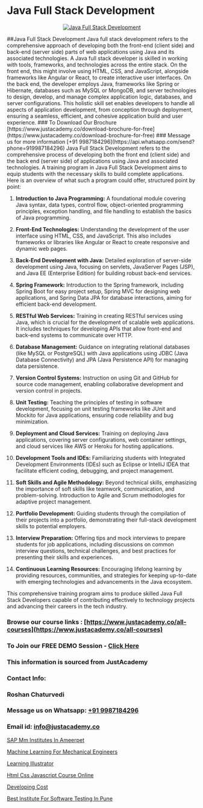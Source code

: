 # Java Full Stack Development

<p align="center">
  <a href="https://justacademy.co/program-detail/full-stack-web-development">
    <img src="https://justacademy.co/storage2/program_images/1704700371.webp" alt="Java Full Stack Development">
  </a>
</p>
##Java Full Stack Development
Java full stack development refers to the comprehensive approach of developing both the front-end (client side) and back-end (server side) parts of web applications using Java and its associated technologies. A Java full stack developer is skilled in working with tools, frameworks, and technologies across the entire stack. On the front end, this might involve using HTML, CSS, and JavaScript, alongside frameworks like Angular or React, to create interactive user interfaces. On the back end, the developer employs Java, frameworks like Spring or Hibernate, databases such as MySQL or MongoDB, and server technologies to design, develop, and manage complex application logic, databases, and server configurations. This holistic skill set enables developers to handle all aspects of application development, from conception through deployment, ensuring a seamless, efficient, and cohesive application build and user experience.
### To Download Our Brochure [https://www.justacademy.co/download-brochure-for-free](https://www.justacademy.co/download-brochure-for-free)
### Message us for more information [+91 9987184296](https://api.whatsapp.com/send?phone=919987184296)
Java Full Stack Development refers to the comprehensive process of developing both the front end (client side) and the back end (server side) of applications using Java and associated technologies. A training program in Java Full Stack Development aims to equip students with the necessary skills to build complete applications. Here is an overview of what such a program could offer, structured point by point:

1) **Introduction to Java Programming:** A foundational module covering Java syntax, data types, control flow, object-oriented programming principles, exception handling, and file handling to establish the basics of Java programming.

2) **Front-End Technologies:** Understanding the development of the user interface using HTML, CSS, and JavaScript. This also includes frameworks or libraries like Angular or React to create responsive and dynamic web pages.

3) **Back-End Development with Java:** Detailed exploration of server-side development using Java, focusing on servlets, JavaServer Pages (JSP), and Java EE (Enterprise Edition) for building robust back-end services.

4) **Spring Framework:** Introduction to the Spring framework, including Spring Boot for easy project setup, Spring MVC for designing web applications, and Spring Data JPA for database interactions, aiming for efficient back-end development.

5) **RESTful Web Services:** Training in creating RESTful services using Java, which is crucial for the development of scalable web applications. It includes techniques for developing APIs that allow front-end and back-end systems to communicate over HTTP.

6) **Database Management:** Guidance on integrating relational databases (like MySQL or PostgreSQL) with Java applications using JDBC (Java Database Connectivity) and JPA (Java Persistence API) for managing data persistence.

7) **Version Control Systems:** Instruction on using Git and GitHub for source code management, enabling collaborative development and version control in projects.

8) **Unit Testing:** Teaching the principles of testing in software development, focusing on unit testing frameworks like JUnit and Mockito for Java applications, ensuring code reliability and bug minimization.

9) **Deployment and Cloud Services:** Training on deploying Java applications, covering server configurations, web container settings, and cloud services like AWS or Heroku for hosting applications.

10) **Development Tools and IDEs:** Familiarizing students with Integrated Development Environments (IDEs) such as Eclipse or IntelliJ IDEA that facilitate efficient coding, debugging, and project management.

11) **Soft Skills and Agile Methodology:** Beyond technical skills, emphasizing the importance of soft skills like teamwork, communication, and problem-solving. Introduction to Agile and Scrum methodologies for adaptive project management.

12) **Portfolio Development:** Guiding students through the compilation of their projects into a portfolio, demonstrating their full-stack development skills to potential employers.

13) **Interview Preparation:** Offering tips and mock interviews to prepare students for job applications, including discussions on common interview questions, technical challenges, and best practices for presenting their skills and experiences.

14) **Continuous Learning Resources:** Encouraging lifelong learning by providing resources, communities, and strategies for keeping up-to-date with emerging technologies and advancements in the Java ecosystem.

This comprehensive training program aims to produce skilled Java Full Stack Developers capable of contributing effectively to technology projects and advancing their careers in the tech industry.

### Browse our course links : [https://www.justacademy.co/all-courses](https://www.justacademy.co/all-courses) 
### To Join our FREE DEMO Session - [Click Here](https://www.justacademy.co/register-for-course-demo)


### This information is sourced from JustAcademy
### Contact Info:
### Roshan Chaturvedi
### Message us on Whatsapp: [+91 9987184296](https://api.whatsapp.com/send?phone=919987184296)
### Email id: [info@justacademy.co](mailto:info@justacademy.co)
                
[SAP Mm Institutes In Ameerpet](https://www.linkedin.com/pulse/sap-mm-institutes-ameerpet-software-training-mountain-view-zazuf/)

[Machine Learning For Mechanical Engineers](https://www.linkedin.com/pulse/machine-learning-mechanical-engineers-zoiwe?trackingId=LQrOKfqNsJ0v5mf0sTQD6Q%3D%3D&lipi=urn%3Ali%3Apage%3Ad_flagship3_company_admin%3BbQ9qZFjkRLyS67kyvPtamg%3D%3D)

[Learning Illustrator](https://medium.com/@namusn/learning-illustrator-f728a948c794)

[Html Css Javascript Course Online](https://medium.com/@abhidnya.1068/html-css-javascript-course-online-fe45850fc991)

[Developing Cost](https://justacademyin.github.io/justacademy/developing-cost)

[Best Institute For Software Testing In Pune](https://justacademyin.github.io/justacademy/best-institute-for-software-testing-in-pune)

